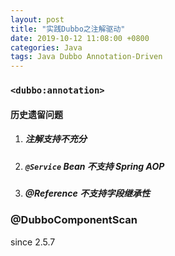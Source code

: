 ```yaml
---
layout: post
title: "实践Dubbo之注解驱动"
date: 2019-10-12 11:08:00 +0800
categories: Java
tags: Java Dubbo Annotation-Driven
---
```


### `<dubbo:annotation>`

#### 历史遗留问题

1. ##### 注解支持不充分

2. ##### `@Service` Bean 不支持 Spring AOP

3. ##### @Reference 不支持字段继承性

### @DubboComponentScan

since 2.5.7
